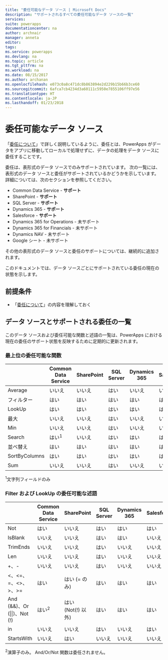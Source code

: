 ```yaml
---
title: "委任可能なデータ ソース | Microsoft Docs"
description: "サポートされるすべての委任可能なデータ ソースの一覧"
services: 
suite: powerapps
documentationcenter: na
author: archnair
manager: anneta
editor: 
tags: 
ms.service: powerapps
ms.devlang: na
ms.topic: article
ms.tgt_pltfrm: na
ms.workload: na
ms.date: 08/15/2017
ms.author: archanan
ms.openlocfilehash: e073c0a8c471dc8b863894e2d229b15b66b3ce60
ms.sourcegitcommit: 6afca7cb4234d3a60111c5950e7855106ff97e56
ms.translationtype: HT
ms.contentlocale: ja-JP
ms.lasthandoff: 01/23/2018
---
```

# <a name="delegable-data-sources"></a>委任可能なデータ ソース
「[委任について](delegation-overview.md)」で詳しく説明しているように、委任とは、PowerApps がデータをアプリに移動してローカルで処理せずに、データの処理をデータ ソースに委任することです。

委任は、表形式のデータ ソースでのみサポートされています。 次の一覧には、表形式のデータ ソースと委任がサポートされているかどうかを示しています。詳細については、次のセクションを参照してください。

* Common Data Service - **サポート**
* SharePoint - **サポート**
* SQL Server - **サポート**
* Dynamics 365 - **サポート**
* Salesforce - **サポート**
* Dynamics 365 for Operations - 未サポート
* Dynamics 365 for Financials - 未サポート
* Dynamics NAV - 未サポート
* Google シート - 未サポート

その他の表形式のデータ ソースと委任のサポートについては、継続的に追加されます。

このドキュメントでは、データ ソースごとにサポートされている委任の現在の状態を示します。

## <a name="prerequisites"></a>前提条件

* 「[委任について](delegation-overview.md)」の内容を理解しておく

## <a name="list-of-data-sources-and-supported-delegation"></a>データ ソースとサポートされる委任の一覧
このデータ ソースおよび委任可能な関数と述語の一覧は、PowerApps における現在の委任のサポート状態を反映するために定期的に更新されます。

### <a name="top-level-delegable-functions"></a>最上位の委任可能な関数
| &nbsp; | Common Data Service | SharePoint | SQL Server | Dynamics 365 | Salesforce |
| --- | --- | --- | --- | --- | --- |
| Average |いいえ |いいえ |はい |いいえ |いいえ |
| フィルター |はい |はい |はい |はい |はい |
| LookUp |はい |はい |はい |はい |はい |
| 最大 |いいえ |いいえ |はい |いいえ |いいえ |
| Min |いいえ |いいえ |はい |いいえ |いいえ |
| Search |はい<sup>1</sup> |いいえ |はい |はい |はい |
| 並べ替え |はい |はい |はい |はい |はい |
| SortByColumns |はい |はい |はい |はい |はい |
| Sum |いいえ |いいえ |はい |いいえ |いいえ |

<sup>1</sup>文字列フィールドのみ

### <a name="filter-and-lookup-delegable-predicates"></a>Filter および LookUp の委任可能な述語
| &nbsp; | Common Data Service | SharePoint | SQL Server | Dynamics 365 | Salesforce |
| --- | --- | --- | --- | --- | --- |
| Not |はい |いいえ |はい |はい |はい |
| IsBlank |いいえ |いいえ |はい |はい |いいえ |
| TrimEnds |いいえ |いいえ |はい |いいえ |いいえ |
| Len |いいえ |いいえ |はい |いいえ |いいえ |
| +、- |いいえ |いいえ |はい |いいえ |いいえ |
| <、<=、=、<>、>、>= |はい |はい (= のみ) |はい |はい |はい |
| And (&&)、Or (&#124;&#124;)、Not (!) |はい<sup>2</sup> |はい (Not(!) 以外) |はい |はい |はい |
| in |いいえ |いいえ |はい |いいえ |はい |
| StartsWith |いいえ |はい |いいえ |いいえ |いいえ |

<sup>2</sup>演算子のみ。 And/Or/Not 関数は委任されません。
